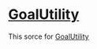 # [GoalUtility](http://ww3.goalutility.com)

This sorce for [GoalUtility](http://ww3.goalutility.com)